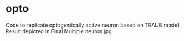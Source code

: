 # opto
Code to replicate optogentically active neuron based on TRAUB model
Result depicted in Final Multiple neuron.jpg
